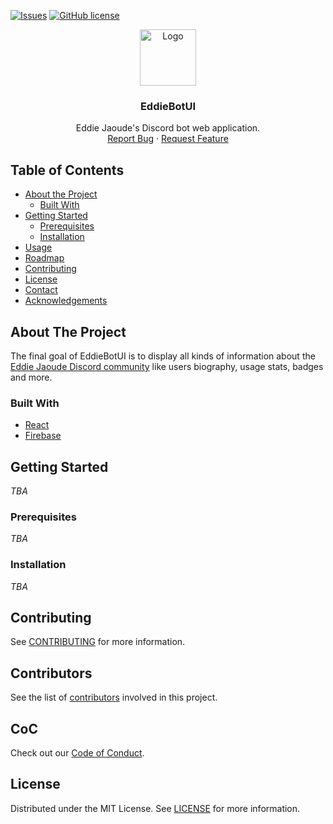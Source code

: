[![Issues](https://img.shields.io/github/issues/EddieJaoudeCommunity/EddieBotUI?style=plastic)](https://github.com/EddieJaoudeCommunity/EddieBotUI/issues)
[![GitHub license](https://img.shields.io/github/license/EddieJaoudeCommunity/EddieBotUI?style=plastic)](https://github.com/EddieJaoudeCommunity/EddieBotUI/blob/develop/LICENSE)

<p align="center">
  <a href="https://github.com/EddieJaoudeCommunity/EddieBotUI">
    <img src="public/eddie-jaoude.png" alt="Logo" width="90">
  </a>

  <h3 align="center">EddieBotUI</h3>

  <p align="center">
    Eddie Jaoude's Discord bot web application.
    <br />
    <a href="https://github.com/EddieJaoudeCommunity/EddieBotUI/issues/new?assignees=&labels=&template=bug_report.md&title=">Report Bug</a>
    ·
    <a href="https://github.com/EddieJaoudeCommunity/EddieBotUI/issues/new?assignees=&labels=&template=feature_request.md&title=">Request Feature</a>
  </p>
</p>

## Table of Contents

* [About the Project](#about-the-project)
  * [Built With](#built-with)
* [Getting Started](#getting-started)
  * [Prerequisites](#prerequisites)
  * [Installation](#installation)
* [Usage](#usage)
* [Roadmap](#roadmap)
* [Contributing](#contributing)
* [License](#license)
* [Contact](#contact)
* [Acknowledgements](#acknowledgements)

## About The Project

The final goal of EddieBotUI is to display all kinds of information about the [Eddie Jaoude Discord community](https://discord.gg/fPss8W9) like users biography, usage stats, badges and more.

### Built With

* [React](https://reactjs.org/)
* [Firebase](https://firebase.google.com/)

## Getting Started

*TBA*

### Prerequisites

*TBA*

### Installation

*TBA*

## Contributing

See [CONTRIBUTING](./CONTRIBUTING.md) for more information.

## Contributors

See the list of
[contributors](https://github.com/EddieJaoudeCommunity/EddieBotUI/graphs/contributors) involved in this project.

## CoC

Check out our [Code of Conduct](./CODE_OF_CONDUCT.md).

## License

Distributed under the MIT License. See [LICENSE](./LICENSE) for more information.
